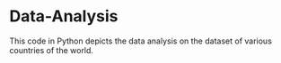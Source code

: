 # Data-Analysis
This code in Python depicts the data analysis on the dataset of various countries of the world.
